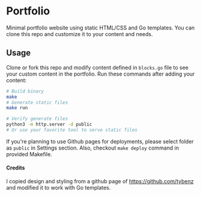 # Portfolio

Minimal portfolio website using static HTML/CSS and Go templates. You can clone this repo and customize it to your content and needs.

## Usage

Clone or fork this repo and modify content defined in `blocks.go` file to see your custom content in the portfolio. Run these commands after adding your content:

```sh
# Build binary
make
# Generate static files
make run

# Verify generate files
python3 -m http.server -d public
# Or use your favorite tool to serve static files
```

If you're planning to use Github pages for deployments, please select folder as `public` in Settings section. Also, checkout `make deploy` command in provided Makefile.

#### Credits

I copied design and styling from a github page of https://github.com/tybenz and modified it to work with Go templates.